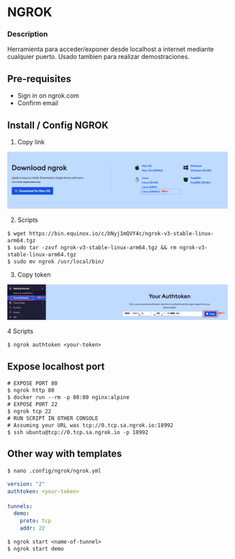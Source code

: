 # NGROK
### Description
Herramienta para acceder/exponer desde localhost a internet mediante cualquier puerto. Usado tambien para realizar demostraciones.

## Pre-requisites
- Sign in on ngrok.com
- Confirm email
## Install / Config NGROK

1. Copy link

![](img/ngrok.jpg)

2. Scripts

```console
$ wget https://bin.equinox.io/c/bNyj1mQVY4c/ngrok-v3-stable-linux-arm64.tgz
$ sudo tar -zxvf ngrok-v3-stable-linux-arm64.tgz && rm ngrok-v3-stable-linux-arm64.tgz
$ sudo mv ngrok /usr/local/bin/
```
3. Copy token

![](img/ngrok2.jpg)

4 Scripts

```console
$ ngrok authtoken <your-token>
```

## Expose localhost port

```console
# EXPOSE PORT 80
$ ngrok http 80
$ docker run --rm -p 80:80 nginx:alpine
# EXPOSE PORT 22
$ ngrok tcp 22
# RUN SCRIPT IN OTHER CONSOLE
# Assuming your URL was tcp://0.tcp.sa.ngrok.io:18992
$ ssh ubuntu@tcp://0.tcp.sa.ngrok.io -p 18992
```

## Other way with templates

```console
$ nano .config/ngrok/ngrok.yml
```

```yml
version: "2"
authtoken: <your-token>

tunnels:
  demo:
    proto: tcp
    addr: 22
```

```console
$ ngrok start <name-of-tunnel>
$ ngrok start demo
```